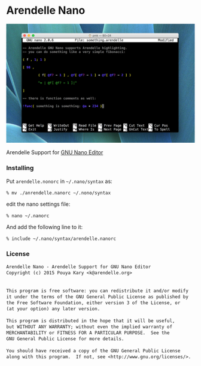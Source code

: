 # Arendelle Nano

![](screen.png)

Arendelle Support for [GNU Nano Editor](http://www.nano-editor.org/)

### Installing
Put `arendelle.nonorc` in `~/.nano/syntax` as:

```
% mv ./anrendelle.nanorc ~/.nono/syntax
```

edit the nano settings file:

```
% nano ~/.nanorc
```

And add the following line to it:

```
% include ~/.nano/syntax/arendelle.nanorc
```

### License
```
Arendelle Nano - Arendelle Support for GNU Nano Editor
Copyright (c) 2015 Pouya Kary <k@arendelle.org>


This program is free software: you can redistribute it and/or modify
it under the terms of the GNU General Public License as published by
the Free Software Foundation, either version 3 of the License, or
(at your option) any later version.

This program is distributed in the hope that it will be useful,
but WITHOUT ANY WARRANTY; without even the implied warranty of
MERCHANTABILITY or FITNESS FOR A PARTICULAR PURPOSE.  See the
GNU General Public License for more details.

You should have received a copy of the GNU General Public License
along with this program.  If not, see <http://www.gnu.org/licenses/>.
```